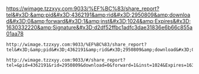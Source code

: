 https://wimage.tzzxyy.com:9033/%EF%BC%83/share_report?tel&#x3D;&amp;pid&#x3D;4362191&amp;rid&#x3D;2950809&amp;download&#x3D;0&amp;forward&#x3D;1&amp;inst&#x3D;1024&amp;Expires&#x3D;1630332220&amp;Signature&#x3D;d2df52ffbc1adfc3dae31836e6b66c855a01aa78

```
http://wimage.tzzxyy.com:9033/%EF%BC%83/share_report?tel&#x3D;&amp;pid&#x3D;4362191&amp;rid&#x3D;2950809&amp;download&#x3D;0&amp;forward&#x3D;1&amp;inst&#x3D;1024&amp;Expires&#x3D;1630332220&amp;Signature&#x3D;d2df52ffbc1adfc3dae31836e6b66c855a01aa78

http://wimage.tzzxyy.com:9033/#/share_report?tel=&pid=4362191&rid=2950809&download=0&forward=1&inst=1024&Expires=1630332220&Signature=d2df52ffbc1adfc3dae31836e6b66c855a01aa78
```

